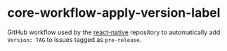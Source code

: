 # core-workflow-apply-version-label

GitHub workflow used by the [react-native](https://github.com/facebook/react-native) repository to automatically add `Version: TAG` to issues tagged as `pre-release`.
